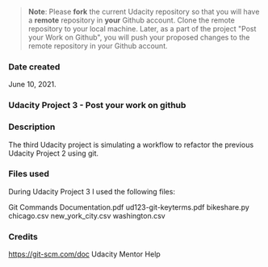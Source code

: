 >**Note**: Please **fork** the current Udacity repository so that you will have a **remote** repository in **your** Github account. Clone the remote repository to your local machine. Later, as a part of the project "Post your Work on Github", you will push your proposed changes to the remote repository in your Github account.

### Date created
June 10, 2021.

### Udacity Project 3 - Post your work on github

### Description
The third Udacity project is simulating a workflow to refactor the previous Udacity Project 2 using git.

### Files used
During Udacity Project 3 I used the following files:

Git Commands Documentation.pdf
ud123-git-keyterms.pdf
bikeshare.py
chicago.csv
new_york_city.csv
washington.csv

### Credits
https://git-scm.com/doc
Udacity Mentor Help
